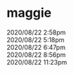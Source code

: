 # maggie
2020/08/22 2:58pm  
2020/08/22 5:18pm   
2020/08/22 6:47pm   
2020/08/22 8:56pm   
2020/08/22 11:23pm   
